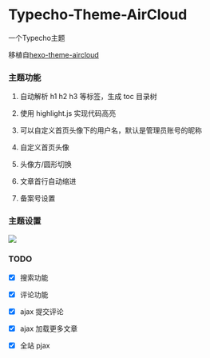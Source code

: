 # Typecho-Theme-AirCloud
一个Typecho主题

移植自[hexo-theme-aircloud](https://github.com/aircloud/hexo-theme-aircloud)

### 主题功能
1. 自动解析 h1 h2 h3 等标签，生成 toc 目录树

2. 使用 highlight.js 实现代码高亮

3. 可以自定义首页头像下的用户名，默认是管理员账号的昵称

4. 自定义首页头像

5. 头像方/圆形切换

6. 文章首行自动缩进

7. 备案号设置

### 主题设置
![](https://lim-1257884139.cos.ap-shanghai.myqcloud.com/images/20190731003442.png)

### TODO
- [x] 搜索功能

- [x] 评论功能

- [x] ajax 提交评论

- [x] ajax 加载更多文章

- [x] 全站 pjax